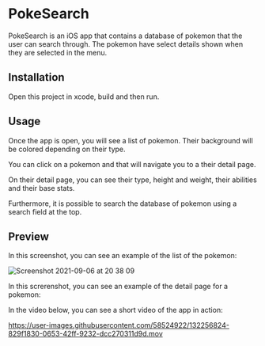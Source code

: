 # PokeSearch

PokeSearch is an iOS app that contains a database of pokemon that the user can search through. The pokemon have select details shown when they are selected in the menu.

## Installation

Open this project in xcode, build and then run.

## Usage

Once the app is open, you will see a list of pokemon. Their background will be colored depending on their type.

You can click on a pokemon and that will navigate you to a their detail page.

On their detail page, you can see their type, height and weight, their abilities and their base stats.

Furthermore, it is possible to search the database of pokemon using a search field at the top.

## Preview

In this screenshot, you can see an example of the list of the pokemon:

![Screenshot 2021-09-06 at 20 38 09](https://user-images.githubusercontent.com/58524922/132256387-322d407a-578f-42b4-8b42-d80f4f440f59.png)

In this screrenshot, you can see an example of the detail page for a pokemon:

In the video below, you can see a short video of the app in action:

https://user-images.githubusercontent.com/58524922/132256824-829f1830-0653-42ff-9232-dcc270311d9d.mov

